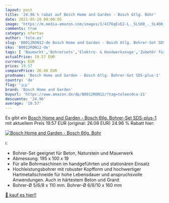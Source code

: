 ```yaml
---
layout: post
title: '24.96 % rabat auf Bosch Home and Garden - Bosch 6tlg. Bohr'
date: 2021-05-19 00:08:56
image: 'https://m.media-amazon.com/images/I/41T6qEvE2-L._SL500_._SL400_.jpg'
comments: true
category: ofertas
author: 'tole.es'
slug: 'B0012RON12-de Bosch Home and Garden - Bosch 6tlg. Bohrer-Set SDS-plus-1'
sku: 'B0012RON12-de'
tags: [ 'Baumarkt','Bohrersets','Elektro- & Handwerkzeuge','Zubehör für Elektrowerkzeuge','bosch home and garden', ]
actualPrice: 19.57 EUR
currency: EUR
price: 19.57
comparePrice: 26.08 EUR
prodname: 'Bosch Home and Garden - Bosch 6tlg. Bohrer-Set SDS-plus-1'
country: 'de'
flag: '🇩🇪'
brand: 'Bosch Home and Garden'
buyurl: 'https://www.amazon.de/dp/B0012RON12/?tag=tolees0ca-21'
descuento: '24.96'
average: '19.57'
---
```


Es gibt ein [Bosch Home and Garden - Bosch 6tlg. Bohrer-Set SDS-plus-1](https://www.amazon.de/dp/B0012RON12/?tag=tolees0ca-21) mit aktuellem Preis 19.57 EUR (original: 26.08 EUR) 24.96 % Rabatt hier:

[![Bosch Home and Garden - Bosch 6tlg. Bohr](https://m.media-amazon.com/images/I/41T6qEvE2-L._SL500_._SL400_.jpg)](https://www.amazon.de/dp/B0012RON12/?tag=tolees0ca-21)

ℹ️:

- Bohrer-Set geeignet für Beton, Naturstein und Mauerwerk
- Abmessung: 195 x 100 x 19
- Für alle Bohrmaschinen im handgeführten und stationären Einsatz
- Hochleistungsbohrer mit robuster Kopfform und hochwertiger Hartmetallschneide für hohe Lebensdauer und anspruchsvolle Anwendungen. Auch in härtestem Beton und Granit
- Bohrer-Ø 5/6/8 x 110 mm. Bohrer-Ø 6/8/10 x 160 mm

[🛒 kauf es hier!!](https://www.amazon.de/dp/B0012RON12/?tag=tolees0ca-21)
